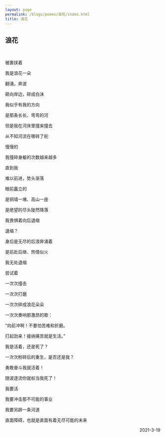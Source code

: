 ```yaml
---
layout: page
permalink: /blogs/poems/浪花/index.html
title: 浪花
---
```


## 浪花
<br>

被裹挟着

我是浪花一朵

翻涌，奔波

砸向岸边，碎成白沫

我似乎有我的方向

是那条长长、弯弯的河

但是我在河床里撞来撞去

从不知河流在哪转了舵

慢慢的

我撞碎身躯的次数越来越多

直到我

难以前进，势头渐落

眼前矗立的

是铜墙一堵、高山一座

是绝望的尽头陡然降落

我畏惧着向后退缩

退缩？

身后是无尽的后浪奔涌着

是前赴后继、热情似火

我无处退缩

尝试着

一次次撞击

一次次打磨

一次次碎成浪花朵朵

一次次奏响那激昂的歌：

 “向前冲啊！不要怕苦难和折磨。

 打起劲来！接纳痛苦就是生活。”

我是活着，还是死了？

一次次粉碎后的重生，是否还是我？

勇敢奋斗我就活着！

随波逐流你就权当我死了！

我要活

我要冲击那不可能的事业

我要另辟一条河道

直面障碍，也就是直面有着无尽可能的未来

<p align="right">2021-3-19</p>
